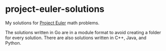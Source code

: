 # project-euler-solutions

My solutions for [Project Euler](https://projecteuler.net/) math problems.

The solutions written in Go are in a module format to avoid creating a folder for every solution. There are also solutions written in C++, Java, and Python.
